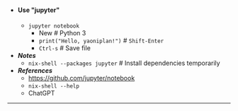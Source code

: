 - #### Use "jupyter"
    - `jupyter notebook`
        - New # Python 3
        - `print("Hello, yaoniplan!")` # `Shift-Enter`
        - `Ctrl-s` # Save file
- ***Notes***
    - `nix-shell --packages jupyter` # Install dependencies temporarily
- ***References***
    - https://github.com/jupyter/notebook
    - `nix-shell --help`
    - ChatGPT
- ---

